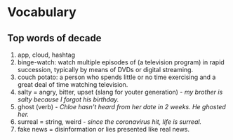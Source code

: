 Vocabulary
====

## Top words of decade

1. app, cloud, hashtag
2. binge-watch: watch multiple episodes of (a television program) in rapid succession, typically by means of DVDs or digital streaming.
3. couch potato: a person who spends little or no time exercising and a great deal of time watching television.
4. salty = angry, bitter, upset (slang for youter generation) - *my brother is salty because I forgot his birthday.*
5. ghost (verb) - *Chloe hasn't heard from her date in 2 weeks. He ghosted her.*
6. surreal = string, weird - *since the coronavirus hit, life is surreal.*
7. fake news = disinformation or lies presented like real news.
